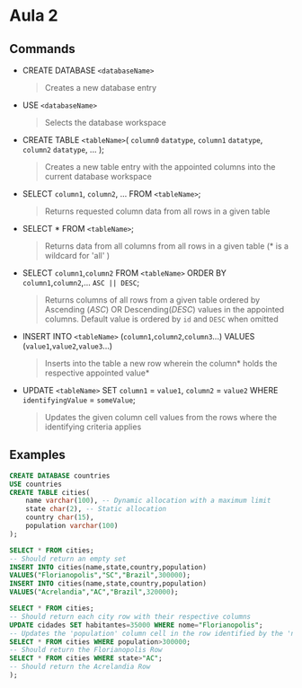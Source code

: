 # Aula 2

## Commands
* CREATE DATABASE `<databaseName>`
   >Creates a new database entry
* USE `<databaseName>`
   >Selects the database workspace
* CREATE TABLE `<tableName>`(
	`column0` `datatype`,
	`column1` `datatype`,
	`column2` `datatype`,
	...
); 
   > Creates a new table entry with the appointed columns into the current database workspace
* SELECT `column1`, `column2`, ... FROM `<tableName>`; 
   > Returns requested column data from all rows in a given table
* SELECT * FROM `<tableName>`; 
   > Returns data from all columns from all rows in a given table (* is a wildcard for 'all' )
* SELECT `column1`,`column2` FROM `<tableName>` ORDER BY `column1`,`column2`,... `ASC || DESC`; 
   > Returns columns of all rows from a given table ordered by Ascending (*ASC*) OR Descending(*DESC*) values in the appointed columns. Default value is ordered by `id` and `DESC` when omitted
* INSERT INTO `<tableName>` (`column1`,`column2`,`column3`...) VALUES (`value1`,`value2`,`value3`...)
   > Inserts into the table a new row wherein the column* holds the respective appointed value* 

* UPDATE `<tableName>` SET `column1` = `value1`, `column2` = `value2` WHERE `identifyingValue` = `someValue`;
   > Updates the given column cell values from the rows where the identifying criteria applies
## Examples
```sql
CREATE DATABASE countries
USE countries
CREATE TABLE cities(
	name varchar(100), -- Dynamic allocation with a maximum limit
	state char(2), -- Static allocation
	country char(15),
	population varchar(100)
);

SELECT * FROM cities;
-- Should return an empty set
INSERT INTO cities(name,state,country,population)
VALUES("Florianopolis","SC","Brazil",300000);
INSERT INTO cities(name,state,country,population)
VALUES("Acrelandia","AC","Brazil",320000);

SELECT * FROM cities;
-- Should return each city row with their respective columns
UPDATE cidades SET habitantes=35000 WHERE nome="Florianopolis";
-- Updates the 'population' column cell in the row identified by the 'name' "Florianopolis" to 35000
SELECT * FROM cities WHERE population>300000;
-- Should return the Florianopolis Row
SELECT * FROM cities WHERE state>"AC";
-- Should return the Acrelandia Row
);
```



